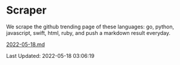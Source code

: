 # Scraper

We scrape the github trending page of these languages: go, python, javascript, swift, html, ruby, and push a markdown result everyday.

[2022-05-18.md](https://github.com/henson/Scraper/blob/master/2022-05-18.md)

Last Updated: 2022-05-18 03:06:19